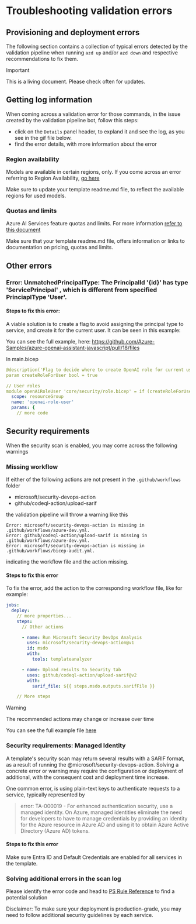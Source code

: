 # Troubleshooting validation errors

## Provisioning and deployment errors

The following section contains a collection of typical errors detected by the validation pipeline when running `azd up` and/or `azd down` and respective recommendations to fix them.

> [!IMPORTANT]
> This is a living document. Please check often for updates.

## Getting log information

When coming across a validation error for those commands, in the issue created by the validation pipeline bot, follow this steps:

- click on the `Details` panel header, to expland it and see the log, as you see in the gif file below.
- find the error details, with more information about the error

### Region availability

Models are available in certain regions, only. If you come across an error referring to Region Availability, [go here](https://learn.microsoft.com/azure/ai-services/openai/concepts/models#region-availability)

Make sure to update your template readme.md file, to reflect the available regions for used models.

### Quotas and limits

Azure AI Services feature quotas and limits. For more information [refer to this document](https://learn.microsoft.com/en-us/azure/ai-services/openai/quotas-limits)

Make sure that your template readme.md file, offers information or links to documentation on pricing, quotas and limits.

## Other errors

### Error: UnmatchedPrincipalType: The PrincipalId '{id}' has type 'ServicePrincipal' , which is different from specified PrinciaplType 'User'.

#### Steps to fix this error:

A viable solution is to create a flag to avoid assigning the principal type to service, and create it for the current user. It can be seen in this example:

You can see the full example, here: https://github.com/Azure-Samples/azure-openai-assistant-javascript/pull/18/files

In main.bicep

```yaml
@description('Flag to decide where to create OpenAI role for current user')
param createRoleForUser bool = true

// User roles
module openAiRoleUser 'core/security/role.bicep' = if (createRoleForUser) {
  scope: resourceGroup
  name: 'openai-role-user'
  params: {
    // more code

```

## Security requirements

When the security scan is enabled, you may come across the following warnings

### Missing workflow

If either of the following actions are not present in the `.github/workflows` folder

- microsoft/security-devops-action
- github/codeql-action/upload-sarif

the validation pipeline will throw a warning like this

```
Error: microsoft/security-devops-action is missing in .github/workflows/azure-dev.yml.
Error: github/codeql-action/upload-sarif is missing in .github/workflows/azure-dev.yml.
Error: microsoft/security-devops-action is missing in .github/workflows/bicep-audit.yml.
```

indicating the workflow file and the action missing.

#### Steps to fix this error

To fix the error, add the action to the corresponding workflow file, like for example:

```yml
jobs:
  deploy:
    // more properties...
    steps:
      // Other actions

      - name: Run Microsoft Security DevOps Analysis
        uses: microsoft/security-devops-action@v1
        id: msdo
        with:
          tools: templateanalyzer

      - name: Upload results to Security tab
        uses: github/codeql-action/upload-sarif@v2
        with:
          sarif_file: ${{ steps.msdo.outputs.sarifFile }}

    // More steps
```

> [!WARNING]
> The recommended actions may change or increase over time

You can see the full example file [here](https://github.com/Azure-Samples/azd-ai-starter/blob/main/.github/workflows/azure-dev.yml)

### Security requirements: Managed Identity

A template's security scan may return several results with a SARIF format, as a result of running the @microsoft/security-devops-action. Solving a concrete error or warning may require the configuration or deployment of additional, with the consequent cost and deployment time increase.

One common error, is using plain-text keys to authenticate requests to a service, typically represented by 

> error: TA-000019 - For enhanced authentication security, use a managed identity. On Azure, managed identities eliminate the need for developers to have to manage credentials by providing an identity for the Azure resource in Azure AD and using it to obtain Azure Active Directory (Azure AD) tokens. 

#### Steps to fix this error

Make sure Entra ID and Default Credentials are enabled for all services in the template.

### Solving additional errors in the scan log

Please identify the error code and head to [PS Rule Reference](https://azure.github.io/PSRule.Rules.Azure/en/rules/) to find a potential solution

Disclaimer: To make sure your deployment is production-grade, you may need to follow additional security guidelines by each service.
